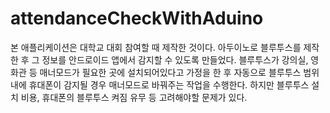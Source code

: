 # attendanceCheckWithAduino
본 애플리케이션은 대학교 대회 참여할 때 제작한 것이다.
아두이노로 블루투스를 제작한 후 그 정보를 안드로이드 앱에서 감지할 수 있도록 만들었다.
블루투스가 강의실, 영화관 등 매너모드가 필요한 곳에 설치되어있다고 가정을 한 후 자동으로 블루투스 범위 내에 휴대폰이 감지될 경우 매너모드로 바꿔주는 작업을 수행한다.
하지만 블루투스 설치 비용, 휴대폰의 블루투스 켜짐 유무 등 고려해야할 문제가 있다.
